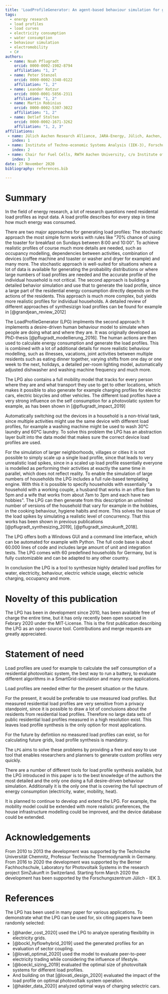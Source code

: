 ```yaml
---
title: 'LoadProfileGenerator: An agent-based behaviour simulation for generating residential load profiles'
tags:
  - energy research
  - load profiles
  - load curves
  - electricity consumption
  - water consumption
  - behaviour simulation
  - electromobility
  - C#
authors:
  - name: Noah Pflugradt
    orcid: 0000-0002-1982-8794
    affiliation: "1, 2"
  - name: Peter Stenzel
    orcid: 0000-0002-3348-0122
    affiliation: "1, 2"
  - name: Leander Kotzur
    orcid: 0000-0001-5856-2311
    affiliation: "1, 2"
  - name: Martin Robinius
    orcid: 0000-0002-5307-3022
    affiliation: "1, 2"
  - name: Detlef Stolten
    orcid: 0000-0002-1671-3262
    affiliation: "1, 2, 3"
affiliations:
 - name: Jülich Aachen Research Alliance, JARA-Energy, Jülich, Aachen, Germany
   index: 1
 - name: Institute of Techno-economic Systems Analysis (IEK-3), Forschungszentrum Jülich GmbH, Wilhelm-Johnen-Str., D-52428 Jülich, Germany
   index: 2
 - name: Chair for Fuel Cells, RWTH Aachen University, c/o Institute of Techno-economic Systems Analysis (IEK-3), Forschungszentrum Jülich GmbH, Wilhelm-Johnen-Str., D-52428 Jülich, Germany
   index: 3
date: 27 November 2020
bibliography: references.bib

---
```


# Summary

In the field of energy research, a lot of research questions need residental load profiles as input data. A load profile describes 
for every step in time how much energy was consumed. 

There are two major approaches for generating load profiles: The stochastic approach the most simple form works with rules like 
"70% chance of using the toaster for breakfast on Sundays between 8:00 and 10:00". To achieve realistic profiles of course much more details are needed, 
such as occupancy modelling, dependencies between activities, combination of devices (coffee machine and toaster or washer and dryer for example) and many more.
The stochastic approach is well-suited for situations where a lot of data is available for generating the probability distributions or where large numbers of 
load profiles are needed and the accurate profile of the individual household is not critical.
The second approach is building a detailed behavior simulation and use that to generate the load profile, since a 
large part of the residential energy consumption directly depends on the actions of the residents. This approach is much more complex, 
but yields more realistic profiles for individual households. A detailed review of different approaches of synthesizign load profiles can be found for example in [@grandjean_review_2012]

The LoadProfileGenerator (LPG) implments the second approach: It implements a desire-driven human behaviour model to simulate when people are doing what and where they are. It was originally developed as PhD-thesis [@pflugradt_modellierung_2016].
The human actions are then used to calculate energy consumption and generate the load profiles. 
This is combined with a lot of additional details for more realistic behaviour modelling, such as illnesses, vacations, joint activities between multiple residents such as eating dinner together, 
varying shifts from one day or one week to the next, holidays, a detailed per-room lighting model, automatically adjusted dishwasher and washing machine frequency and much more.

The LPG also contains a full mobility model that tracks for every person where they are and what transport they use to get to other locations, 
which makes it possible to also generate for example charging profiles for electric cars, electric bicycles and other vehicles. The different load profiles have a very strong influence on the self consumption
for a photovolatic system for example, as has been shown in [@pflugradt_impact_2019]

Automatically switching out the devices in a household is a non-trivial task, since multiple activities might use the same device with different 
load profiles, for example a washing machine might be used to wash 30°C laundry and 60°C laundry.
To solve this problem the LPG has an abstraction layer built into the data model that makes sure the correct device load profiles are used.

For the simulation of larger neighborhoods, villages or cities it is not possible to simply scale up a single load profile, since that leads to very 
unrealistic load spikes, since in a scaled up load profile 
essentially everyone is modelled as performing their activities at exactly the same time in parallel, which does not reflect reality.
To enable the simulation of large numbers of households the LPG includes a full rule-based templating engine. With this it is possible 
to specify households with essentially "a household with a working couple,
a husband that works in an office 9am to 5pm and a wife that works from about 7am to 3pm and each have two hobbies". The LPG can 
then generate from this description an unlimited number of versions of the household that vary 
for example in the hobbies, in the cooking behaviour, hygiene habits and more. This solves the issue of the load spikes by 
simulating a realistic level of concurrency. That this works has been shown in previous publications [@pflugradt_synthesizing_2019], [@pflugradt_simzukunft_2018].

The LPG offers both a Windows GUI and a command line interface, which can be automated for example with Python. The full code base is 
about 60.000 lines of code and includes large amount of unit and integration tests. The LPG comes with 60 predefined households for Germany, 
but is fully customizable and can be adapted to any other country.

In conclusion the LPG is a tool to synthesize highly detailed load profiles for water, electricity, behaviour, electric vehicle usage, electric vehicle charging, occupancy and more. 

# Novelty of this publication

The LPG has been in development since 2010, has been available free of charge the entire time, but it has only recently been open sourced 
in Febrary 2020 under the MIT-License. This is the first publication describing the LPG as an open-source tool. 
Contributions and merge requests are greatly appreciated.

# Statement of need

Load profiles are used for example to calculate the self consumption of a residential photovoltaic system, the best way to run a battery, to evaluate different algorithms in a SmartGrid-simulation and many more applications.

Load profiles are needed either for the present situation or the future.

For the present, it would be preferable to use measured load profiles. But measured residential load profiles are very sensitive from a privacy standpoint, since it is possible to draw a 
lot of conclusions about the residents from residential load profiles. Therefore no large data sets of public residential load profiles measured in a high resolution exist.
This leaves load profile synthesis is the only option for most applications.

For the future by defintiion no measured load profiles can exist, so for calculating future grids, load profile synthesis is mandatory.

The `LPG` aims to solve these problems by providing a free and easy to use tool that enables researchers and planners to generate custom profiles very quickly.

There are a number of different tools for load profile synthesis available, but the LPG introduced in this paper is to the best knowledge of the authors the most detailed and the only one doing a full desire-driven behaviour simulation.
Additionally it is the only one that is covering the full spectrum of energy consumption (electricity, water, mobility, heat).

It is planned to continue to develop and extend the LPG. For example, the mobility model could be extended with more realistic preferences, 
the house infrastructure modelling could be improved, and the device database could be extended.


# Acknowledgements

From 2010 to 2013 the development was supported by the Technische Universität Chemnitz, Professur Technische Thermodynamik in Germany.
From 2016 to 2020 the development was supported by the Berner Fachhochschule, Laboratory for Photovoltaik Systems in the research project SimZukunft in Switzerland.
Starting form March 2020 the development has been supported by the Forschungszentrum Jülich - IEK 3.


# References

The LPG has been used in many paper for various applications. To demonstrate what the LPG can be used for, six citing papers have been randomly selected:

- [@harder_cost_2020] used the LPG to analyze operating flexibility in electricity grids. 
- [@bockl_hyflowhybrid_2019] used the generated profiles for an evaluation of sector coupling.
- [@lovati_optimal_2020] used the model to evaluate peer-to-peer electricity trading while considering the influence of lifestyle.
- [@boeckl_sizing_2019] evaluated the optimal size of photovoltaik systems for different load profiles. 
- And building on that [@lovati_design_2020] evaluated the impact of the load profile on optimal photovoltaik system operation.
- [@haider_data_2020] analyzed optimal ways of charging selectric cars.
  





